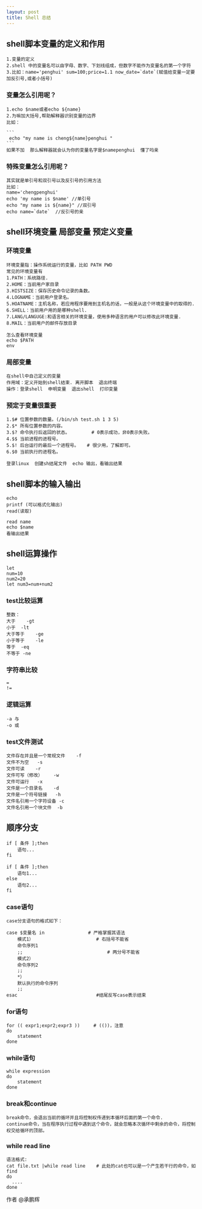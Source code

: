 ```yaml
---
layout: post
title: Shell 总结
---
```

## shell脚本变量的定义和作用
    1.变量的定义
    2.shell 中的变量名可以由字母、数字、下划线组成，但数字不能作为变量名的第一个字符
    3.比如：name='penghui' sum=100;price=1.1 now_date=`date`(赋值给变量一定要加反引号,或者小括号)

### 变量怎么引用呢？    
    1.echo $name或者echo ${name}
    2.为嘛加大括号,帮助解释器识别变量的边界
    比如：
        
    ```
     echo "my name is cheng${name}penghui "
    ```
    如果不加  那么解释器就会认为你的变量名字是$namepenghui  懂了吗亲

### 特殊变量怎么引用呢？
    其实就是单引号和双引号以及反引号的引用方法
    比如：
    name='chengpenghui'
    echo 'my name is $name' //单引号
    echo "my name is ${name}" //双引号
    echo name=`date`  //反引号的亲

## shell环境变量 局部变量 预定义变量

### 环境变量
    环境变量指：操作系统运行的变量，比如 PATH PWD
    常见的环境变量有
    1.PATH：系统路径.
    2.HOME：当前用户家目录
    3.HISTSIZE：保存历史命令记录的条数。
    4.LOGNAME：当前用户登录名。
    5.HOATNAME：主机名称，若应用程序要用到主机名的话，一般是从这个环境变量中的取得的.
    6.SHELL：当前用户用的是哪种shell.
    7.LANG/LANGUGE:和语言相关的环境变量，使用多种语言的用户可以修改此环境变量.
    8.MAIL：当前用户的邮件存放目录
    
    怎么查看环境变量
    echo $PATH
    env
    
### 局部变量
    在shell中自己定义的变量
    作用域：定义开始到shell结束. 离开脚本  退出终端
    操作：登录shell  申明变量  退出shell  打印变量 

### 预定于变量很重要
    1.$# 位置参数的数量。(/bin/sh test.sh 1 3 5)
    2.$* 所有位置参数的内容。
    3.$? 命令执行后返回的状态。        # 0表示成功，非0表示失败。
    4.$$ 当前进程的进程号。
    5.$! 后台运行的最后一个进程号。   # 很少用，了解即可。
    6.$0 当前执行的进程名。
    
    登录linux  创建sh结尾文件  echo 输出，看输出结果
    
## shell脚本的输入输出
    echo
    printf (可以格式化输出)
    read(读取)
    
    read name
    echo $name
    看输出结果
    
## shell运算操作
    let 
    num=10
    num2=20
    let num3=num+num2
    
### test比较运算
    整数：
    大于    -gt
    小于	-lt
    大于等于	-ge
    小于等于	-le
    等于	-eq
    不等于	-ne

### 字符串比较
    =
    !=

### 逻辑运算
    -a 与
    -o 或

### test文件测试
    文件存在并且是一个常规文件    -f
    文件不为空	-s
    文件可读	-r
    文件可写（修改）	-w 
    文件可运行	-x
    文件是一个目录名	-d
    文件是一个符号链接	-h
    文件名引用一个字符设备	-c
    文件名引用一个块文件	-b

## 顺序分支
    if [ 条件 ];then
        语句...
    fi      
    
    if [ 条件 ];then
        语句1...
    else
        语句2...
    fi

### case语句
    case分支语句的格式如下：
    
    case $变量名 in                # 严格掌握其语法 
        模式1）                       # 右括号不能省
        命令序列1
        ;;                               # 两分号不能省
        模式2）
        命令序列2
        ;; 
        *）
        默认执行的命令序列 
        ;; 
    esac                             #结尾反写case表示结束

### for语句
    for (( expr1;expr2;expr3 ))     # (())，注意
    do
        statement
    done

### while语句
    while expression   
    do 
        statement
    done

### break和continue
    break命令，会退出当前的循环并且将控制权传递到本循环后面的第一个命令.
    continue命令，当在程序执行过程中遇到这个命令，就会忽略本次循环中剩余的命令，将控制权交给循环的顶部。

### while read  line
    语法格式:
    cat file.txt |while read line    # 此处的cat也可以是一个产生若干行的命令，如 find
    do
      ....
    done
    
作者
@承鹏辉
